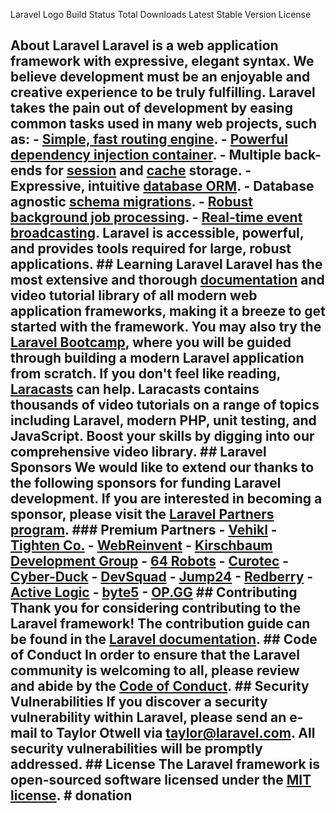Laravel Logo
Build Status Total Downloads Latest Stable Version License

## About Laravel Laravel is a web application framework with expressive, elegant syntax. We believe development must be an enjoyable and creative experience to be truly fulfilling. Laravel takes the pain out of development by easing common tasks used in many web projects, such as: - [Simple, fast routing engine](https://laravel.com/docs/routing). - [Powerful dependency injection container](https://laravel.com/docs/container). - Multiple back-ends for [session](https://laravel.com/docs/session) and [cache](https://laravel.com/docs/cache) storage. - Expressive, intuitive [database ORM](https://laravel.com/docs/eloquent). - Database agnostic [schema migrations](https://laravel.com/docs/migrations). - [Robust background job processing](https://laravel.com/docs/queues). - [Real-time event broadcasting](https://laravel.com/docs/broadcasting). Laravel is accessible, powerful, and provides tools required for large, robust applications. ## Learning Laravel Laravel has the most extensive and thorough [documentation](https://laravel.com/docs) and video tutorial library of all modern web application frameworks, making it a breeze to get started with the framework. You may also try the [Laravel Bootcamp](https://bootcamp.laravel.com), where you will be guided through building a modern Laravel application from scratch. If you don't feel like reading, [Laracasts](https://laracasts.com) can help. Laracasts contains thousands of video tutorials on a range of topics including Laravel, modern PHP, unit testing, and JavaScript. Boost your skills by digging into our comprehensive video library. ## Laravel Sponsors We would like to extend our thanks to the following sponsors for funding Laravel development. If you are interested in becoming a sponsor, please visit the [Laravel Partners program](https://partners.laravel.com). ### Premium Partners - **[Vehikl](https://vehikl.com/)** - **[Tighten Co.](https://tighten.co)** - **[WebReinvent](https://webreinvent.com/)** - **[Kirschbaum Development Group](https://kirschbaumdevelopment.com)** - **[64 Robots](https://64robots.com)** - **[Curotec](https://www.curotec.com/services/technologies/laravel/)** - **[Cyber-Duck](https://cyber-duck.co.uk)** - **[DevSquad](https://devsquad.com/hire-laravel-developers)** - **[Jump24](https://jump24.co.uk)** - **[Redberry](https://redberry.international/laravel/)** - **[Active Logic](https://activelogic.com)** - **[byte5](https://byte5.de)** - **[OP.GG](https://op.gg)** ## Contributing Thank you for considering contributing to the Laravel framework! The contribution guide can be found in the [Laravel documentation](https://laravel.com/docs/contributions). ## Code of Conduct In order to ensure that the Laravel community is welcoming to all, please review and abide by the [Code of Conduct](https://laravel.com/docs/contributions#code-of-conduct). ## Security Vulnerabilities If you discover a security vulnerability within Laravel, please send an e-mail to Taylor Otwell via [taylor@laravel.com](mailto:taylor@laravel.com). All security vulnerabilities will be promptly addressed. ## License The Laravel framework is open-sourced software licensed under the [MIT license](https://opensource.org/licenses/MIT). # donation
